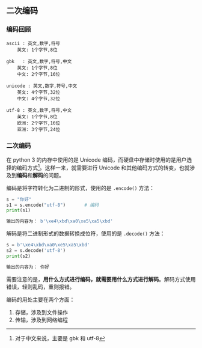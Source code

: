 ## 二次编码

### 编码回顾

```
ascii : 英文,数字,符号
    英文: 1个字节,8位

gbk   : 英文,数字,符号,中文
    英文: 1个字节,8位
    中文: 2个字节,16位

unicode : 英文,数字,符号,中文
    英文: 4个字节,32位
    中文: 4个字节,32位

utf-8 : 英文,数字,符号,中文
    英文: 1个字节,8位
    欧洲: 2个字节,16位
    亚洲: 3个字节,24位
```

### 二次编码

在 python 3 的内存中使用的是 Unicode 编码，而硬盘中存储时使用的是用户选择的编码方式[^1]。这样一来，就需要进行 Unicode 和其他编码方式的转变，也就涉及到**编码**和**解码**的问题。

编码是将字符转化为二进制的形式，使用的是 `.encode()` 方法：

```python
s = "你好"
s1 = s.encode("utf-8")       # 编码
print(s1)

输出的内容为： b'\xe4\xbd\xa0\xe5\xa5\xbd'
```

解码是将二进制形式的数据转换成位符，使用的是 `.decode()` 方法：

```python
s = b'\xe4\xbd\xa0\xe5\xa5\xbd'
s2 = s.decode('utf-8')
print(s2)

输出的内容为： 你好
```

需要注意的是，**用什么方式进行编码，就需要用什么方式进行解码**。解码方式使用错误，轻则乱码，重则报错。

编码的用处主要在两个方面：

1. 存储，涉及到文件操作
2. 传输，涉及到网络编程



[^1]: 对于中文来说，主要是 gbk 和 utf-8
